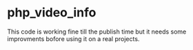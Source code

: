 # php_video_info

This code is working fine till the publish time but it needs some improvments bofore using it on a real projects.